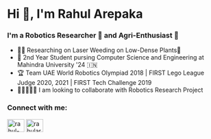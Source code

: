 <h1 align="left">Hi 👋, I'm Rahul Arepaka</h1>
<h3 align="left">I'm a Robotics Researcher 🤖 and Agri-Enthusiast 🌱</h3>

- 🧑‍💻 Researching on Laser Weeding on Low-Dense Plants🌱
- 🏫 2nd Year Student pursing Computer Science and Engineering at Mahindra University '24 🇮🇳 
- 🏆 Team UAE World Robotics Olympiad 2018 | FIRST Lego League Judge 2020, 2021 | FIRST Tech Challenge 2019 
- 🧑🏻‍🤝‍🧑🏼 I am looking to collaborate with Robotics Research Project

<h3 align="left">Connect with me:</h3>
<p align="left">
<a href="https://linkedin.com/in/rahul-arepaka" target="blank"><img align="center" src="https://raw.githubusercontent.com/rahuldkjain/github-profile-readme-generator/master/src/images/icons/Social/linked-in-alt.svg" alt="rahul-arepaka" height="30" width="40" /></a>
<a href="https://instagram.com/rahularepaka" target="blank"><img align="center" src="https://raw.githubusercontent.com/rahuldkjain/github-profile-readme-generator/master/src/images/icons/Social/instagram.svg" alt="rahularepaka" height="30" width="40" /></a>
</p>
